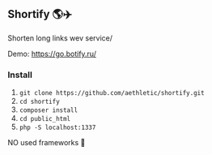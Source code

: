 ## Shortify 🌎✈️
Shorten long links wev service/

Demo: https://go.botify.ru/

### Install
1. `git clone https://github.com/aethletic/shortify.git`
2. `cd shortify`
3. `composer install`
4. `cd public_html`
5. `php -S localhost:1337`

NO used frameworks 🚫
